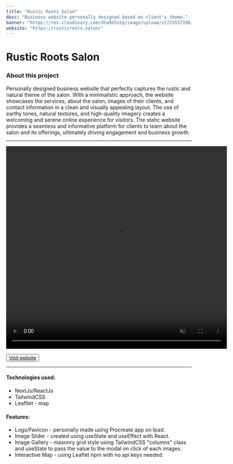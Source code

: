 ```yaml
---
title: "Rustic Roots Salon"
desc: "Business website personally designed based on client's theme."
banner: "https://res.cloudinary.com/dtw9b5stp/image/upload/v1715557196/portfolioassets/nf6sg7rpx8nmnecqsdrk.png"
website: "https://rusticroots.salon/"
---
```


# Rustic Roots Salon

### About this project

Personally designed business website that perfectly captures the rustic and natural theme of the salon. With a minimalistic approach, the website showcases the services, about the salon, images of their clients, and contact information in a clean and visually appealing layout. The use of earthy tones, natural textures, and high-quality imagery creates a welcoming and serene online experience for visitors. The static website provides a seamless and informative platform for clients to learn about the salon and its offerings, ultimately driving engagement and business growth.

---

<video width="600" height="550" controls muted>
    <source src="https://res.cloudinary.com/dtw9b5stp/video/upload/v1716234600/portfolioassets/na7yhvrsfhm6p7cevj8a.mp4" type="video/mp4">
</video>

<button>[Visit website](https://rusticroots.salon/)</button>

 <hr/>

#### Technologies used:

- NextJs/ReactJs
- TailwindCSS
- Leaftlet - map

#### Features:

- Logo/Favicon - personally made using Procreate app on Ipad.
- Image Slider - created using useState and useEffect with React.
- Image Gallery - masonry grid style using TailwindCSS "columns" class and useState to pass the value to the modal on click of each images.
- Interactive Map - using Leaflet npm with no api keys needed.
